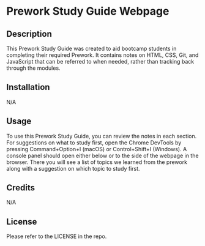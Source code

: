 # Prework Study Guide Webpage

## Description

This Prework Study Guide was created to aid bootcamp students in completing their required Prework. It contains notes on HTML, CSS, Git, and JavaScript that can be referred to when needed, rather than tracking back through the modules.

## Installation

N/A

## Usage

To use this Prework Study Guide, you can review the notes in each section. For suggestions on what to study first, open the Chrome DevTools by pressing Command+Option+I (macOS) or Control+Shift+I (Windows). A console panel should open either below or to the side of the webpage in the browser. There you will see a list of topics we learned from the prework along with a suggestion on which topic to study first.

## Credits

N/A

## License

Please refer to the LICENSE in the repo. 